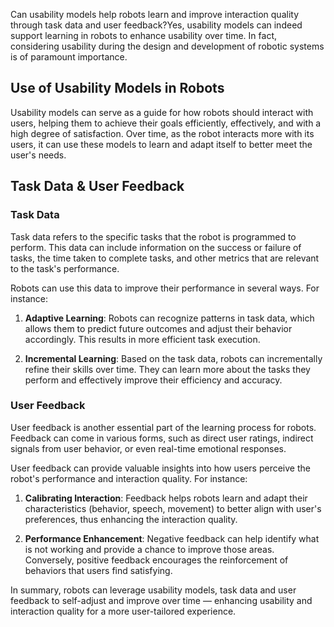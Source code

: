 Can usability models help robots learn and improve interaction quality through task data and user feedback?Yes, usability models can indeed support learning in robots to enhance usability over time. In fact, considering usability during the design and development of robotic systems is of paramount importance.

## Use of Usability Models in Robots

Usability models can serve as a guide for how robots should interact with users, helping them to achieve their goals efficiently, effectively, and with a high degree of satisfaction. Over time, as the robot interacts more with its users, it can use these models to learn and adapt itself to better meet the user's needs.

## Task Data & User Feedback

### Task Data

Task data refers to the specific tasks that the robot is programmed to perform. This data can include information on the success or failure of tasks, the time taken to complete tasks, and other metrics that are relevant to the task's performance.

Robots can use this data to improve their performance in several ways. For instance:

1. **Adaptive Learning**: Robots can recognize patterns in task data, which allows them to predict future outcomes and adjust their behavior accordingly. This results in more efficient task execution.

2. **Incremental Learning**: Based on the task data, robots can incrementally refine their skills over time. They can learn more about the tasks they perform and effectively improve their efficiency and accuracy.

### User Feedback

User feedback is another essential part of the learning process for robots. Feedback can come in various forms, such as direct user ratings, indirect signals from user behavior, or even real-time emotional responses.

User feedback can provide valuable insights into how users perceive the robot's performance and interaction quality. For instance:

1. **Calibrating Interaction**: Feedback helps robots learn and adapt their characteristics (behavior, speech, movement) to better align with user's preferences, thus enhancing the interaction quality.

2. **Performance Enhancement**: Negative feedback can help identify what is not working and provide a chance to improve those areas. Conversely, positive feedback encourages the reinforcement of behaviors that users find satisfying.

In summary, robots can leverage usability models, task data and user feedback to self-adjust and improve over time — enhancing usability and interaction quality for a more user-tailored experience.